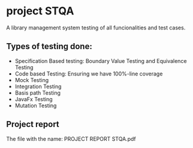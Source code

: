 # project STQA
A library management system testing of all funcionalities and test cases.
## Types of testing done:
- Specification Based testing: Boundary Value Testing and
Equivalence Testing
- Code based Testing: Ensuring we have 100%-line coverage
- Mock Testing
- Integration Testing
- Basis path Testing
- JavaFx Testing
- Mutation Testing
## Project report
The file with the name: PROJECT REPORT STQA.pdf
